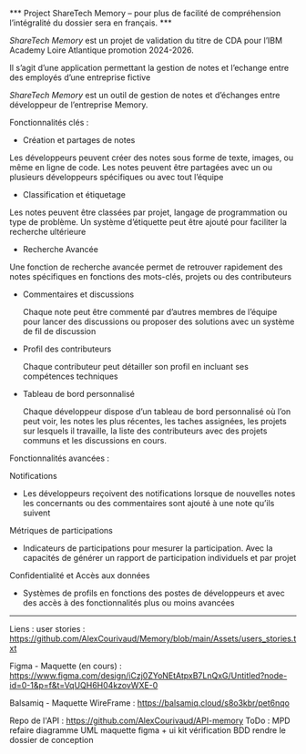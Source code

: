 
*** Project ShareTech Memory – pour plus de facilité de compréhension l’intégralité du dossier sera en français. ***

*ShareTech Memory* est un projet de validation du titre de CDA pour l’IBM Academy Loire Atlantique promotion 2024-2026.

Il s’agit d’une application permettant la gestion de notes et l’echange entre des employés d’une entreprise fictive



*ShareTech Memory* est un outil de gestion de notes et d’échanges entre développeur de l’entreprise Memory.

Fonctionnalités clés :

- Création et partages de notes

Les développeurs peuvent créer des notes sous forme de texte, images, ou même en ligne de code. Les notes peuvent être partagées avec un ou plusieurs développeurs spécifiques ou avec tout l’équipe

- Classification et étiquetage

Les notes peuvent être classées par projet, langage de programmation ou type de problème. Un système d’étiquette peut être ajouté pour faciliter la recherche ultérieure

- Recherche Avancée

Une fonction de recherche avancée permet de retrouver rapidement des notes spécifiques en fonctions des mots-clés, projets ou des contributeurs

- Commentaires et discussions

  Chaque note peut être commenté par d’autres membres de l’équipe pour lancer des discussions ou proposer des solutions avec un système de fil de discussion

- Profil des contributeurs

  Chaque contributeur peut détailler son profil en incluant ses compétences techniques

- Tableau de bord personnalisé

  Chaque développeur dispose d’un tableau de bord personnalisé où l’on peut voir, les notes les plus récentes, les taches assignées, les projets sur lesquels il travaille, la liste des contributeurs avec des
  projets communs et les discussions en cours.

Fonctionnalités avancées :

Notifications

- Les développeurs reçoivent des notifications lorsque de nouvelles notes les concernants ou des commentaires sont ajouté à une note qu’ils suivent

Métriques de participations

- Indicateurs de participations pour mesurer la participation. Avec la capacités de générer un rapport de participation individuels et par projet

Confidentialité et Accès aux données

- Systèmes de profils en fonctions des postes de développeurs et avec des accès à des fonctionnalités plus ou moins avancées

---

Liens :
user stories : https://github.com/AlexCourivaud/Memory/blob/main/Assets/users_stories.txt

Figma - Maquette (en cours) : https://www.figma.com/design/iCzj0ZYoNEtAtpxB7LnQxG/Untitled?node-id=0-1&p=f&t=VqUQH6H04kzovWXE-0

Balsamiq - Maquette WireFrame : https://balsamiq.cloud/s8o3kbr/pet6nqo

Repo de l'API : https://github.com/AlexCourivaud/API-memory
ToDo :
MPD
refaire diagramme UML
maquette figma + ui kit
vérification BDD
rendre le dossier de conception

